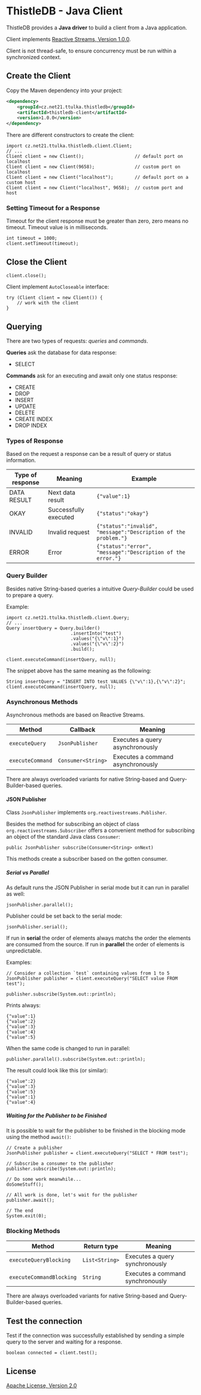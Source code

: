 # ThistleDB - Java Client 

ThistleDB provides a **Java driver** to build a client from a Java application.

Client implements [Reactive Streams, Version 1.0.0](http://www.reactive-streams.org).

Client is not thread-safe, to ensure concurrency must be run within a synchronized context.

## Create the Client 

Copy the Maven dependency into your project:
```xml
<dependency>
    <groupId>cz.net21.ttulka.thistledb</groupId>
    <artifactId>thistledb-client</artifactId>
    <version>1.0.0</version>
</dependency>
```
There are different constructors to create the client:
```
import cz.net21.ttulka.thistledb.client.Client;
// ...
Client client = new Client();                   // default port on localhost 
Client client = new Client(9658);               // custom port on localhost
Client client = new Client("localhost");        // default port on a custom host
Client client = new Client("localhost", 9658);  // custom port and host
```

### Setting Timeout for a Response
Timeout for the client response must be greater than zero, zero means no timeout.
Timeout value is in milliseconds.
```
int timeout = 1000;
client.setTimeout(timeout);
```

## Close the Client 
```
client.close();
```
Client implement `AutoCloseable` interface:
```
try (Client client = new Client()) {
    // work with the client
}
```

## Querying
There are two types of requests: *queries* and *commands*.

**Queries** ask the database for data response:
- SELECT

**Commands** ask for an executing and await only one status response:
- CREATE
- DROP
- INSERT
- UPDATE
- DELETE
- CREATE INDEX
- DROP INDEX

### Types of Response
Based on the request a response can be a result of query or status information.

| Type of response | Meaning               | Example                                                         |
| ---------------- | --------------------- | --------------------------------------------------------------- |
| DATA RESULT      | Next data result      | `{"value":1}`                                                   |
| OKAY             | Successfully executed | `{"status":"okay"}`                                             |
| INVALID          | Invalid request       | `{"status":"invalid", "message":"Description of the problem."}` |
| ERROR            | Error                 | `{"status":"error", "message":"Description of the error."}`     |

### Query Builder
Besides native String-based queries a intuitive *Query-Builder* could be used to prepare a query.

Example:
```
import cz.net21.ttulka.thistledb.client.Query;
// ...
Query insertQuery = Query.builder()
                        .insertInto("test")
                        .values("{\"v\":1}")
                        .values("{\"v\":2}")
                        .build();
                        
client.executeCommand(insertQuery, null);
```
The snippet above has the same meaning as the following:
```
String insertQuery = "INSERT INTO test VALUES {\"v\":1},{\"v\":2}";
client.executeCommand(insertQuery, null);
```

### Asynchronous Methods
Asynchronous methods are based on Reactive Streams.

| Method           | Callback           | Meaning                           |
| ---------------- | ------------------ | --------------------------------- |
| `executeQuery`   | `JsonPublisher`    | Executes a query asynchronously   |
| `executeCommand` | `Consumer<String>` | Executes a command asynchronously |

There are always overloaded variants for native String-based and Query-Builder-based queries.

#### JSON Publisher
Class `JsonPublisher` implements `org.reactivestreams.Publisher`. 

Besides the method for subscribing an object of class `org.reactivestreams.Subscriber` offers a convenient method for subscribing an object of the standard Java class `Consumer`:
```
public JsonPublisher subscribe(Consumer<String> onNext)
```
This methods create a subscriber based on the gotten consumer.

##### Serial vs Parallel
As default runs the JSON Publisher in serial mode but it can run in parallel as well:
```
jsonPublisher.parallel();
```
Publisher could be set back to the serial mode:
```
jsonPublisher.serial();
```

If run in **serial** the order of elements always matchs the order the elements are consumed from the source.
If run in **parallel** the order of elements is unpredictable.

Examples:
```
// Consider a collection `test` containing values from 1 to 5
JsonPublisher publisher = client.executeQuery("SELECT value FROM test");

publisher.subscribe(System.out::println);
```
Prints always:
```
{"value":1}
{"value":2}
{"value":3}
{"value":4}
{"value":5}
```
When the same code is changed to run in parallel:
```
publisher.parallel().subscribe(System.out::println);
```
The result could look like this (or similar):
```
{"value":2}
{"value":3}
{"value":5}
{"value":1}
{"value":4}
```

##### Waiting for the Publisher to be Finished
It is possible to wait for the publisher to be finished in the blocking mode using the method `await()`:
```
// Create a publisher
JsonPublisher publisher = client.executeQuery("SELECT * FROM test");

// Subscribe a consumer to the publisher
publisher.subscribe(System.out::println);

// Do some work meanwhile...
doSomeStuff();

// All work is done, let's wait for the publisher
publisher.await();

// The end
System.exit(0);
```

### Blocking Methods
| Method                   | Return type    | Meaning                          |
| ------------------------ | -------------- | -------------------------------- |
| `executeQueryBlocking`   | `List<String>` | Executes a query synchronously   |
| `executeCommandBlocking` | `String`       | Executes a command synchronously |

There are always overloaded variants for native String-based and Query-Builder-based queries.

## Test the connection
Test if the connection was successfully established by sending a simple query to the server and waiting for a response.
```
boolean connected = client.test();
```

## License

[Apache License, Version 2.0](http://www.apache.org/licenses/LICENSE-2.0)
